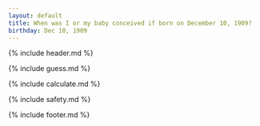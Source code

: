 ```yaml
---
layout: default
title: When was I or my baby conceived if born on December 10, 1909?
birthday: Dec 10, 1909
---
```


{% include header.md %}

{% include guess.md %}

{% include calculate.md %}

{% include safety.md %}

{% include footer.md %}



